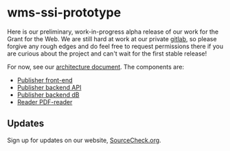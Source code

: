 # wms-ssi-prototype

Here is our preliminary, work-in-progress alpha release of our work for the
Grant for the Web. We are still hard at work at our private
[gitlab](https://gitlab.com/sourcecheck), so please forgive any rough edges and
do feel free to request permissions there if you are curious about the project
and can't wait for the first stable release!

For now, see our [architecture document](architecture.md).  The components are:
* [Publisher front-end](https://github.com/SourceCheckOrg/wms-ssi-ui/)
* [Publisher backend API](https://github.com/SourceCheckOrg/wms-ssi-api/)
* [Publisher backend dB](https://github.com/SourceCheckOrg/wms-ssi-db/)
* [Reader PDF-reader](https://github.com/SourceCheckOrg/wms-ssi-preview/)
 
## Updates

Sign up for updates on our website, [SourceCheck.org](https://sourcecheck.org/).